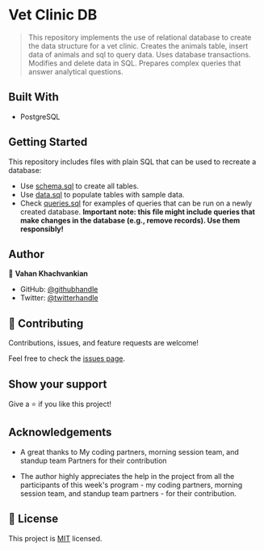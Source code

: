 # Vet Clinic DB

> This repository implements the use of relational database to create the data structure for a vet clinic. 
> Creates the animals table, insert data of animals and sql to query data.
> Uses database transactions.
> Modifies and delete data in SQL.
> Prepares complex queries that answer analytical questions.

## Built With

- PostgreSQL

## Getting Started

This repository includes files with plain SQL that can be used to recreate a database:

- Use [schema.sql](./schema.sql) to create all tables.
- Use [data.sql](./data.sql) to populate tables with sample data.
- Check [queries.sql](./queries.sql) for examples of queries that can be run on a newly created database. 
**Important note: this file might include queries that make changes in the database (e.g., remove records). Use them responsibly!**

## Author

👤 **Vahan Khachvankian**

- GitHub: [@githubhandle](https://github.com/Gegardus)
- Twitter: [@twitterhandle](https://twitter.com/Gegardus)

## 🤝 Contributing

Contributions, issues, and feature requests are welcome!

Feel free to check the [issues page](https://github.com/Gegardus/vet-clinic-db/issues).

## Show your support

Give a ⭐️ if you like this project!

## Acknowledgements

- A great thanks to My coding partners, morning session team, and standup team Partners for their contribution

- The author highly appreciates the help in the project from all the participants of this week's program - my coding partners, morning session team, and standup team partners - for their contribution.

## 📝 License

This project is [MIT](./MIT.md) licensed.
